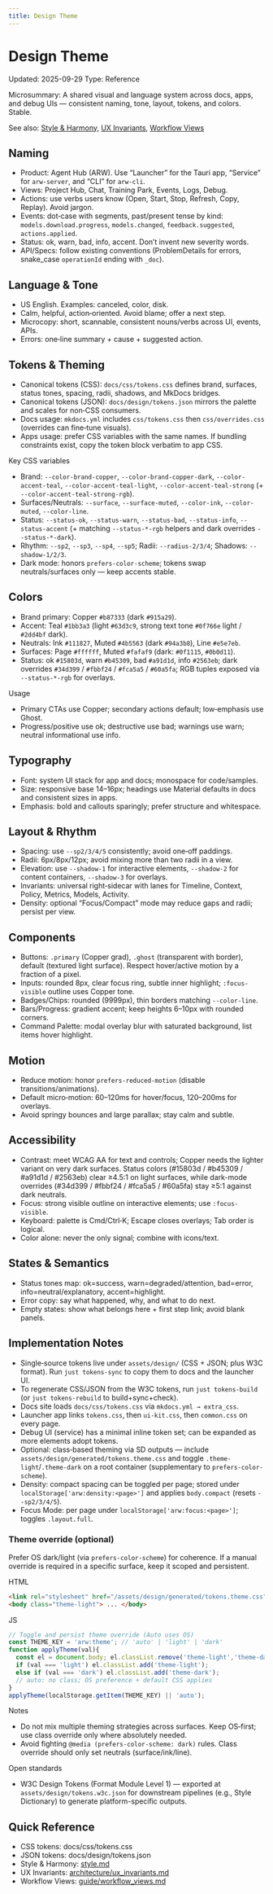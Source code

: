 ```yaml
---
title: Design Theme
---
```


# Design Theme

Updated: 2025-09-29
Type: Reference

Microsummary: A shared visual and language system across docs, apps, and debug UIs — consistent naming, tone, layout, tokens, and colors. Stable.

See also: [Style & Harmony](style.md), [UX Invariants](../architecture/ux_invariants.md), [Workflow Views](../guide/workflow_views.md)

## Naming

- Product: Agent Hub (ARW). Use “Launcher” for the Tauri app, “Service” for `arw-server`, and “CLI” for `arw-cli`.
- Views: Project Hub, Chat, Training Park, Events, Logs, Debug.
- Actions: use verbs users know (Open, Start, Stop, Refresh, Copy, Replay). Avoid jargon.
- Events: dot‑case with segments, past/present tense by kind: `models.download.progress`, `models.changed`, `feedback.suggested`, `actions.applied`.
- Status: ok, warn, bad, info, accent. Don’t invent new severity words.
- API/Specs: follow existing conventions (ProblemDetails for errors, snake_case `operationId` ending with `_doc`).

## Language & Tone

- US English. Examples: canceled, color, disk.
- Calm, helpful, action‑oriented. Avoid blame; offer a next step.
- Microcopy: short, scannable, consistent nouns/verbs across UI, events, APIs.
- Errors: one‑line summary + cause + suggested action.

## Tokens & Theming

- Canonical tokens (CSS): `docs/css/tokens.css` defines brand, surfaces, status tones, spacing, radii, shadows, and MkDocs bridges.
- Canonical tokens (JSON): `docs/design/tokens.json` mirrors the palette and scales for non‑CSS consumers.
- Docs usage: `mkdocs.yml` includes `css/tokens.css` then `css/overrides.css` (overrides can fine‑tune visuals).
- Apps usage: prefer CSS variables with the same names. If bundling constraints exist, copy the token block verbatim to app CSS.

Key CSS variables
- Brand: `--color-brand-copper`, `--color-brand-copper-dark`, `--color-accent-teal`, `--color-accent-teal-light`, `--color-accent-teal-strong` (+ `--color-accent-teal-strong-rgb`).
- Surfaces/Neutrals: `--surface`, `--surface-muted`, `--color-ink`, `--color-muted`, `--color-line`.
- Status: `--status-ok`, `--status-warn`, `--status-bad`, `--status-info`, `--status-accent` (+ matching `--status-*-rgb` helpers and dark overrides `--status-*-dark`).
- Rhythm: `--sp2`, `--sp3`, `--sp4`, `--sp5`; Radii: `--radius-2/3/4`; Shadows: `--shadow-1/2/3`.
- Dark mode: honors `prefers-color-scheme`; tokens swap neutrals/surfaces only — keep accents stable.

## Colors

- Brand primary: Copper `#b87333` (dark `#915a29`).
- Accent: Teal `#1bb3a3` (light `#63d3c9`, strong text tone `#0f766e` light / `#2dd4bf` dark).
- Neutrals: Ink `#111827`, Muted `#4b5563` (dark `#94a3b8`), Line `#e5e7eb`.
- Surfaces: Page `#ffffff`, Muted `#fafaf9` (dark: `#0f1115`, `#0b0d11`).
- Status: ok `#15803d`, warn `#b45309`, bad `#a91d1d`, info `#2563eb`; dark overrides `#34d399` / `#fbbf24` / `#fca5a5` / `#60a5fa`; RGB tuples exposed via `--status-*-rgb` for overlays.

Usage
- Primary CTAs use Copper; secondary actions default; low‑emphasis use Ghost.
- Progress/positive use ok; destructive use bad; warnings use warn; neutral informational use info.

## Typography

- Font: system UI stack for app and docs; monospace for code/samples.
- Size: responsive base 14–16px; headings use Material defaults in docs and consistent sizes in apps.
- Emphasis: bold and callouts sparingly; prefer structure and whitespace.

## Layout & Rhythm

- Spacing: use `--sp2/3/4/5` consistently; avoid one‑off paddings.
- Radii: 6px/8px/12px; avoid mixing more than two radii in a view.
- Elevation: use `--shadow-1` for interactive elements, `--shadow-2` for content containers, `--shadow-3` for overlays.
- Invariants: universal right‑sidecar with lanes for Timeline, Context, Policy, Metrics, Models, Activity.
- Density: optional “Focus/Compact” mode may reduce gaps and radii; persist per view.

## Components

- Buttons: `.primary` (Copper grad), `.ghost` (transparent with border), default (textured light surface). Respect hover/active motion by a fraction of a pixel.
- Inputs: rounded 8px, clear focus ring, subtle inner highlight; `:focus-visible` outline uses Copper tone.
- Badges/Chips: rounded (9999px), thin borders matching `--color-line`.
- Bars/Progress: gradient accent; keep heights 6–10px with rounded corners.
- Command Palette: modal overlay blur with saturated background, list items hover highlight.

## Motion

- Reduce motion: honor `prefers-reduced-motion` (disable transitions/animations).
- Default micro‑motion: 60–120ms for hover/focus, 120–200ms for overlays.
- Avoid springy bounces and large parallax; stay calm and subtle.

## Accessibility

- Contrast: meet WCAG AA for text and controls; Copper needs the lighter variant on very dark surfaces. Status colors (#15803d / #b45309 / #a91d1d / #2563eb) clear ≥4.5:1 on light surfaces, while dark-mode overrides (#34d399 / #fbbf24 / #fca5a5 / #60a5fa) stay ≥5:1 against dark neutrals.
- Focus: strong visible outline on interactive elements; use `:focus-visible`.
- Keyboard: palette is Cmd/Ctrl‑K; Escape closes overlays; Tab order is logical.
- Color alone: never the only signal; combine with icons/text.

## States & Semantics

- Status tones map: ok=success, warn=degraded/attention, bad=error, info=neutral/explanatory, accent=highlight.
- Error copy: say what happened, why, and what to do next.
- Empty states: show what belongs here + first step link; avoid blank panels.

## Implementation Notes

- Single‑source tokens live under `assets/design/` (CSS + JSON; plus W3C format). Run `just tokens-sync` to copy them to docs and the launcher UI.
- To regenerate CSS/JSON from the W3C tokens, run `just tokens-build` (or `just tokens-rebuild` to build+sync+check).
- Docs site loads `docs/css/tokens.css` via `mkdocs.yml → extra_css`.
- Launcher app links `tokens.css`, then `ui-kit.css`, then `common.css` on every page.
- Debug UI (service) has a minimal inline token set; can be expanded as more elements adopt tokens.
- Optional: class‑based theming via SD outputs — include `assets/design/generated/tokens.theme.css` and toggle `.theme-light`/`.theme-dark` on a root container (supplementary to `prefers-color-scheme`).
- Density: compact spacing can be toggled per page; stored under `localStorage['arw:density:<page>']` and applies `body.compact` (resets `--sp2/3/4/5`).
 - Focus Mode: per page under `localStorage['arw:focus:<page>']`; toggles `.layout.full`.

### Theme override (optional)

Prefer OS dark/light (via `prefers-color-scheme`) for coherence. If a manual override is required in a specific surface, keep it scoped and persistent.

HTML
```html
<link rel="stylesheet" href="/assets/design/generated/tokens.theme.css" />
<body class="theme-light"> ... </body>
```

JS
```js
// Toggle and persist theme override (Auto uses OS)
const THEME_KEY = 'arw:theme'; // 'auto' | 'light' | 'dark'
function applyTheme(val){
  const el = document.body; el.classList.remove('theme-light','theme-dark');
  if (val === 'light') el.classList.add('theme-light');
  else if (val === 'dark') el.classList.add('theme-dark');
  // auto: no class; OS preference + default CSS applies
}
applyTheme(localStorage.getItem(THEME_KEY) || 'auto');
```

Notes
- Do not mix multiple theming strategies across surfaces. Keep OS‑first; use class override only where absolutely needed.
- Avoid fighting `@media (prefers-color-scheme: dark)` rules. Class override should only set neutrals (surface/ink/line).

Open standards
- W3C Design Tokens (Format Module Level 1) — exported at `assets/design/tokens.w3c.json` for downstream pipelines (e.g., Style Dictionary) to generate platform-specific outputs.

## Quick Reference

- CSS tokens: docs/css/tokens.css
- JSON tokens: docs/design/tokens.json
- Style & Harmony: [style.md](style.md)
- UX Invariants: [architecture/ux_invariants.md](../architecture/ux_invariants.md)
- Workflow Views: [guide/workflow_views.md](../guide/workflow_views.md)
